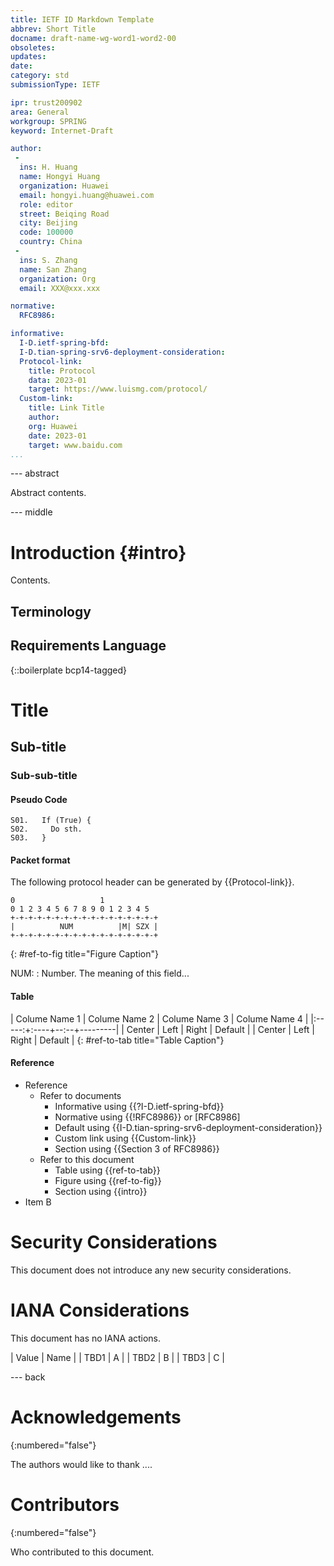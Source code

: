 ```yaml
---
title: IETF ID Markdown Template
abbrev: Short Title
docname: draft-name-wg-word1-word2-00
obsoletes:
updates:
date:
category: std
submissionType: IETF

ipr: trust200902
area: General
workgroup: SPRING
keyword: Internet-Draft

author:
 -
  ins: H. Huang
  name: Hongyi Huang
  organization: Huawei
  email: hongyi.huang@huawei.com
  role: editor
  street: Beiqing Road
  city: Beijing
  code: 100000
  country: China
 -
  ins: S. Zhang
  name: San Zhang
  organization: Org
  email: XXX@xxx.xxx

normative:
  RFC8986:

informative:
  I-D.ietf-spring-bfd:
  I-D.tian-spring-srv6-deployment-consideration:
  Protocol-link:
    title: Protocol
    data: 2023-01
    target: https://www.luismg.com/protocol/
  Custom-link:
    title: Link Title
    author: 
    org: Huawei
    date: 2023-01
    target: www.baidu.com
...
```


--- abstract

Abstract contents.


--- middle

# Introduction {#intro}

Contents.

## Terminology

## Requirements Language

{::boilerplate bcp14-tagged}

# Title

## Sub-title

### Sub-sub-title

#### Pseudo Code

~~~
S01.   If (True) {
S02.     Do sth.
S03.   }
~~~

#### Packet format

The following protocol header can be generated by {{Protocol-link}}.

~~~
0                   1
0 1 2 3 4 5 6 7 8 9 0 1 2 3 4 5
+-+-+-+-+-+-+-+-+-+-+-+-+-+-+-+-+
|          NUM          |M| SZX |
+-+-+-+-+-+-+-+-+-+-+-+-+-+-+-+-+
~~~
{: #ref-to-fig  title="Figure Caption"}

NUM: 
:  Number. The meaning of this field...

#### Table

| Colume Name 1 | Colume Name 2 | Colume Name 3 | Colume Name 4 |
|:-----:+:----+--:--+---------|
| Center | Left | Right | Default |
| Center | Left | Right | Default |
{: #ref-to-tab title="Table Caption"}

#### Reference

- Reference
  - Refer to documents
    - Informative using {{?I-D.ietf-spring-bfd}}
    - Normative using {{!RFC8986}} or [RFC8986]
    - Default using {{I-D.tian-spring-srv6-deployment-consideration}}
    - Custom link using {{Custom-link}}
    - Section using {{Section 3 of RFC8986}}
  - Refer to this document
    - Table using {{ref-to-tab}}
    - Figure using {{ref-to-fig}}
    - Section using {{intro}}
- Item B


# Security Considerations

This document does not introduce any new security considerations.


# IANA Considerations

This document has no IANA actions.

| Value | Name |
| TBD1  | A |
| TBD2  | B |
| TBD3  | C |

--- back

# Acknowledgements
{:numbered="false"}

The authors would like to thank ....

# Contributors
{:numbered="false"}

Who contributed to this document.




